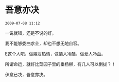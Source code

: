 # 吾意亦决

`2009-07-08 11:12`

一说就错，还是不说的好。

我不能够委曲求全，却也不想无地自容。

E这个人吧，做朋友热情，做情人冷酷，做爱人冷血。

所谓命运，就好比菜园子里的垂杨柳，有几人可以倒拔？！

伊意已决，吾意亦决。
